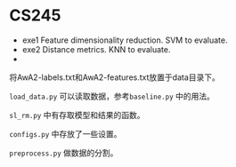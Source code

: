 # CS245

- exe1 Feature dimensionality reduction. SVM to evaluate.
- exe2 Distance metrics. KNN to evaluate.
- 

将AwA2-labels.txt和AwA2-features.txt放置于data目录下。

`load_data.py` 可以读取数据，参考`baseline.py` 中的用法。

`sl_rm.py` 中有存取模型和结果的函数。

`configs.py` 中存放了一些设置。

`preprocess.py` 做数据的分割。	